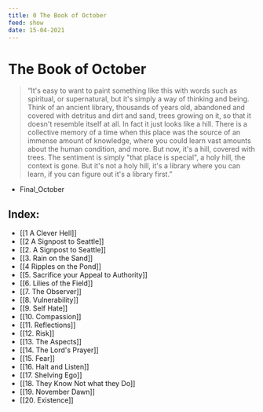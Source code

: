 ```yaml
---
title: 0 The Book of October
feed: show
date: 15-04-2021
---
```

# The Book of October

> “It's easy to want to paint something like this with words such as spiritual, or supernatural, but it's simply a way of thinking and being. Think of an ancient library, thousands of years old, abandoned and covered with detritus and dirt and sand, trees growing on it, so that it doesn't resemble itself at all. In fact it just looks like a hill. There is a collective memory of a time when this place was the source of an immense amount of knowledge, where you could learn vast amounts about the human condition, and more. But now, it's a hill, covered with trees. The sentiment is simply "that place is special", a holy hill, the context is gone. But it's not a holy hill, it's a library where you can learn, if you can figure out it's a library first.”
- Final_October

## Index:

- [[1 A Clever Hell]]
- [[2 A Signpost to Seattle]]
- [[2. A Signpost to Seattle]]
- [[3. Rain on the Sand]]
- [[4 Ripples on the Pond]]
- [[5. Sacrifice your Appeal to Authority]]
- [[6. Lilies of the Field]]
- [[7. The Observer]]
- [[8. Vulnerability]]
- [[9. Self Hate]]
- [[10. Compassion]]
- [[11. Reflections]]
- [[12. Risk]]
- [[13. The Aspects]]
- [[14. The Lord's Prayer]]
- [[15. Fear]]
- [[16. Halt and Listen]]
- [[17. Shelving Ego]]
- [[18. They Know Not what they Do]]
- [[19. November Dawn]]
- [[20. Existence]]
